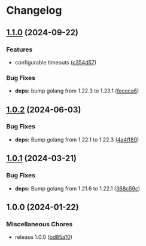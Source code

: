 # Changelog

## [1.1.0](https://github.com/soerenschneider/aplos/compare/v1.0.2...v1.1.0) (2024-09-22)


### Features

* configurable timeouts ([c354d57](https://github.com/soerenschneider/aplos/commit/c354d57473a6e422e9789562e035efc3d88d3242))


### Bug Fixes

* **deps:** bump golang from 1.22.3 to 1.23.1 ([fececa6](https://github.com/soerenschneider/aplos/commit/fececa60fa29c463dfcc46e644da91a17317fe35))

## [1.0.2](https://github.com/soerenschneider/aplos/compare/v1.0.1...v1.0.2) (2024-06-03)


### Bug Fixes

* **deps:** Bump golang from 1.22.1 to 1.22.3 ([4a4ff89](https://github.com/soerenschneider/aplos/commit/4a4ff897cdd22f5f95eabc99227e74e5a6856423))

## [1.0.1](https://github.com/soerenschneider/aplos/compare/v1.0.0...v1.0.1) (2024-03-21)


### Bug Fixes

* **deps:** Bump golang from 1.21.6 to 1.22.1 ([368c59c](https://github.com/soerenschneider/aplos/commit/368c59cea12f2bd8426a409aa716c61dce59837f))

## 1.0.0 (2024-01-22)


### Miscellaneous Chores

* release 1.0.0 ([bd85a10](https://github.com/soerenschneider/aplos/commit/bd85a106811f2280d933865c0e8e6a8141dca10e))
